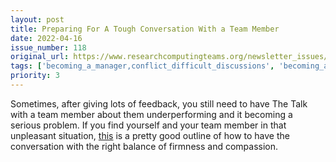 ```yaml
---
layout: post
title: Preparing For A Tough Conversation With a Team Member
date: 2022-04-16
issue_number: 118
original_url: https://www.researchcomputingteams.org/newsletter_issues/0118
tags: ['becoming_a_manager,conflict_difficult_discussions', 'becoming_a_manager,managing_individuals']
priority: 3
---
```


<!-- markdownlint-disable MD033 -->
<!-- markdownlint-disable MD041 -->
<!-- markdownlint-disable MD049 -->

Sometimes, after giving lots of feedback, you still need to have The Talk with a team member about them underperforming and it becoming a serious problem.  If you find yourself and your team member in that unpleasant situation, [this](https://fellow.app/blog/one-on-ones/how-to-tell-an-employee-theyre-not-meeting-expectations-free-template/) is a pretty good outline of how to have the conversation with the right balance of firmness and compassion.

